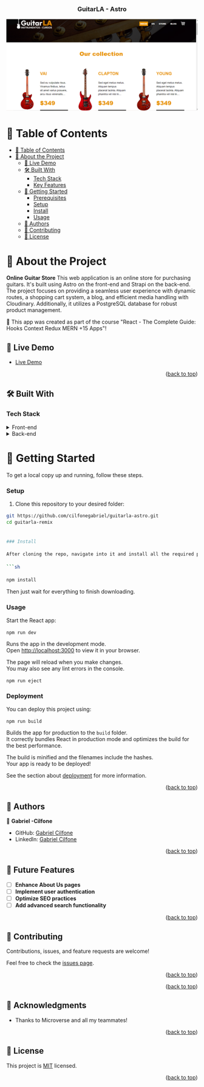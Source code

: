 <div align="center">
  
  <h3><b>GuitarLA - Astro</b></h3>

  <img src="Captura.png" alt="logo" height="auto" />

  <br/>

  

</div>

# 📗 Table of Contents <a name="table-of-contents"></a>

- [📗 Table of Contents](#-table-of-contents-)
- [📖 About the Project](#-about-the-project-)
  - [🚀 Live Demo ](#-live-demo-)
  - [🛠 Built With](#-built-with-)
    - [Tech Stack](#tech-stack-)
    - [Key Features](#key-features-)
  - [🚀 Getting Started](#-getting-started-)
    - [Prerequisites](#prerequisites)
    - [Setup](#setup)
    - [Install](#install)
    - [Usage](#usage)
  - [👥 Authors](#-authors-)
  - [🤝 Contributing](#-contributing-)
  - [📝 License](#-license-)

<!-- PROJECT DESCRIPTION -->

# 📖 About the Project <a name="about-project"></a>

**Online Guitar Store** This web application is an online store for purchasing guitars. It's built using Astro on the front-end and Strapi on the back-end. The project focuses on providing a seamless user experience with dynamic routes, a shopping cart system, a blog, and efficient media handling with Cloudinary. Additionally, it utilizes a PostgreSQL database for robust product management.

🎸 This app was created as part of the course "React - The Complete Guide: Hooks Context Redux MERN +15 Apps"! 


<!-- LIVE DEMO -->

## 🚀 Live Demo <a name="live-demo"></a>

- [Live Demo](https://guitarla-astro-8ei77eh7j-gabriels-projects-636b023b.vercel.app/)


<p align="right">(<a href="#readme-top">back to top</a>)</p>

## 🛠 Built With <a name="built-with"></a>

### Tech Stack <a name="tech-stack"></a>

<details>
  <summary>Front-end</summary>
  <ul>
    <li><a href="https://docs.astro.build/en/getting-started/">Astro</a></li>
  </ul>
</details>

<details>
  <summary>Back-end</summary>
  <ul>
    <li><a href="https://strapi.io/">Strapi</a></li>
    <li>PostgreSQL</li>
  </ul>
</details>

# 🚀 Getting Started <a name="getting-started"></a>

To get a local copy up and running, follow these steps.

### Setup

1. Clone this repository to your desired folder:

```sh
git https://github.com/cilfonegabriel/guitarla-astro.git
cd guitarla-remix


### Install

After cloning the repo, navigate into it and install all the required packages with the following command:

```sh

npm install


```

Then just wait for everything to finish downloading.

### Usage

Start the React app:

`npm run dev`

Runs the app in the development mode.\
Open [http://localhost:3000](http://localhost:3000) to view it in your browser.

The page will reload when you make changes.\
You may also see any lint errors in the console.

`npm run eject`


### Deployment

You can deploy this project using:

`npm run build`

Builds the app for production to the `build` folder.\
It correctly bundles React in production mode and optimizes the build for the best performance.

The build is minified and the filenames include the hashes.\
Your app is ready to be deployed!

See the section about [deployment](https://facebook.github.io/create-react-app/docs/deployment) for more information.

<p align="right">(<a href="#readme-top">back to top</a>)</p>

<!-- AUTHORS -->

## 👥 Authors <a name="authors"></a>

👤 **Gabriel -Cilfone**
- GitHub: [Gabriel Cilfone](https://github.com/cilfonegabriel)
- LinkedIn: [Gabriel Cilfone](www.linkedin.com/in/gabriel-cilfone/)

<p align="right">(<a href="#readme-top">back to top</a>)</p>

<!-- FUTURE FEATURES -->

## 🔭 Future Features <a name="future-features"></a>

- [ ] **Enhance About Us pages**
- [ ] **Implement user authentication**
- [ ] **Optimize SEO practices**
- [ ] **Add advanced search functionality**

<p align="right">(<a href="#readme-top">back to top</a>)</p>

<!-- CONTRIBUTING -->

## 🤝 Contributing <a name="contributing"></a>

Contributions, issues, and feature requests are welcome!

Feel free to check the [issues page](https://github.com/cilfonegabriel/guitarla-astro/issues).

<p align="right">(<a href="#readme-top">back to top</a>)</p>

<!-- SUPPORT -->

<p align="right">(<a href="#readme-top">back to top</a>)</p>

<!-- ACKNOWLEDGEMENTS -->

## 🙏 Acknowledgments <a name="acknowledgements"></a>

- Thanks to Microverse and all my teammates!

<p align="right">(<a href="#readme-top">back to top</a>)</p>

## 📝 License <a name="license"></a>

This project is [MIT](./LICENSE) licensed.

<p align="right">(<a href="#readme-top">back to top</a>)</p>